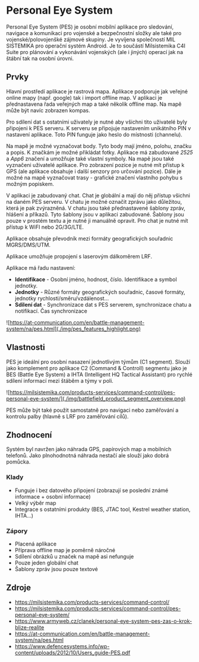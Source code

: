 # Personal Eye System
Personal Eye System (PES) je osobní mobilní aplikace pro sledování, navigace a komunikaci pro vojenské a bezpečnostní složky ale také pro vojenské/polovojenšké zájmové skupiny. Je vyvíjena společností MIL SISTEMIKA pro operační systém Android. Je to součástí Milsistemika C4I Suite pro plánování a vykonávání vojenských (ale i jiných) operací jak na štábní tak na osobní úrovni.

## Prvky
Hlavní prostředí aplikace je rastrová mapa. Aplikace podporuje jak veřejné online mapy (např. google) tak i import offline map. V aplikaci je přednastavena řada veřejných map a také několik offline map. Na mapě může být navíc zobrazen kompas.

Pro sdílení dat s ostatními uživately je nutné aby všichni tito uživatelé byly připojeni k PES serveru. K serveru se připojuje nastavením unikátního PIN v nastavení aplikace. Toto PIN funguje jako heslo do místnosti (channelu).

Na mapě je možné vyznačovat body. Tyto body mají jméno, polohu, značku a popis. K značkám je možné přikládat fotky. Aplikace má zabudované _2525_ a _App6_ značení a umožňuje také vlastní symboly. Na mapě jsou také vyznačeni uživatelé aplikace. Pro zobrazení pozice je nutné mít přístup k GPS (ale aplikace obsahuje i další senzory pro určování pozice). Dále je možné na mapě vyznačovat trasy - grafické značení vlastního pohybu s možným popiskem.

V aplikaci je zabudovaný chat. Chat je globální a mají do něj přístup všichni na daném PES serveru. V chatu je možné označit zprávu jako důležitou, která je pak zvýrazněná. V chatu jsou také přednastavené šablony zpráv, hlášení a příkazů. Tyto šablony jsou v aplikaci zabudované. Šablony jsou pouze v prostém textu a je nutné ji manuálně opravit. Pro chat je nutné mít přístup k WiFI nebo 2G/3G/LTE.

Aplikace obsahuje převodník mezi formáty geografických souřadnic MGRS/DMS/UTM.

Aplikace umožňuje propojení s laserovým dálkoměrem LRF.

Aplikace má řadu nastavení:
- __Identifikace__ - Osobní jméno, hodnost, číslo. Identifikace a symbol jednotky.
- __Jednotky__ - Různé formáty geografických souřadnic, časové formáty, jednotky rychlosti/směru/vzdálenost...
- __Sdilení dat__ - Synchronizace dat s PES serverem, synchronizace chatu a notifikací. Čas synchronizace

![https://at-communication.com/en/battle-management-system/na/pes.html](./img/pes_features_highlight.png)

## Vlastnosti
PES je ideální pro osobní nasazení jednotlivým týmům (C1 segment). Slouží jako komplement pro aplikace C2 (Command & Controll) segmentu jako je BES (Battle Eye System) a IHTA (Intelligent HQ Tactical Assistant) pro rychlé sdílení informací mezi štáběm a týmy v poli.

![https://milsistemika.com/products-services/command-control/pes-personal-eye-system/](./img/battlefield_product_segment_overview.png)

PES může být také použit samostatně pro navigaci nebo zaměřování a kontrolu palby (hlavně s LRF pro zaměřování cílů).

## Zhodnocení
Systém byl navržen jako náhrada GPS, papírových map a mobilních telefonů. Jako plnohodnotná náhrada nestačí ale slouží jako dobrá pomůcka.

### Klady
- Funguje i bez datového připojení (zobrazují se poslední známé informace + osobní informace)
- Velký výběr map
- Integrace s ostatními produkty (BES, JTAC tool, Kestrel weather station, IHTA...)

### Zápory
- Placená aplikace
- Příprava offline map je poměrně náročné
- Sdílení obrázků u značek na mapě asi nefunguje
- Pouze jeden globální chat
- Šablony zpráv jsou pouze textové


## Zdroje
- https://milsistemika.com/products-services/command-control/
- https://milsistemika.com/products-services/command-control/pes-personal-eye-system/
- https://www.armyweb.cz/clanek/personal-eye-system-pes-zas-o-krok-blize-realite
- https://at-communication.com/en/battle-management-system/na/pes.html
- https://www.defencesystems.info/wp-content/uploads/2012/10/Users_guide-PES.pdf
